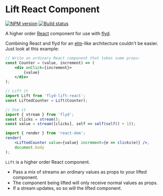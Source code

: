 # Lift React Component
[![NPM version](http://img.shields.io/npm/v/flyd-lift-react.svg?style=flat-square)](https://www.npmjs.com/package/flyd-lift-react)
[![Build status](http://img.shields.io/travis/jwoudenberg/flyd-lift-react/master.svg?style=flat-square)](https://travis-ci.org/jwoudenberg/flyd-lift-react)

A higher order [React](http://facebook.github.io/react/) component for use with [flyd](https://github.com/paldepind/flyd).

Combining React and flyd for an [elm](http://elm-lang.org/)-like architecture couldn't be easier.
Just look at this example:

```jsx
// Write an ordinary React component that takes some props:
const Counter = (value, increment) => (
    <div onClick={increment}>
        {value}
    </div>
);

// Lift it
import Lift from 'flyd-lift-react';
const LiftedCounter = Lift(Counter);

// Use it
import { stream } from 'flyd';
const clicks = stream();
const value = stream([clicks], self => self(self() + 1));

import { render } from 'react-dom';
render(
    <LiftedCounter value={value} increment={e => clicks(e)} />,
    document.body
);
```

`Lift` is a higher order React component.
- Pass a mix of streams an ordinary values as props to your lifted component.
- The component being lifted will only receive normal values as props.
- If a stream updates, so so will the lifted component.
